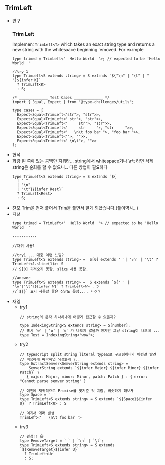 ## TrimLeft

- 연구
  ### **Trim Left**
  Implement `TrimLeft<T>` which takes an exact string type and returns a new string with the whitespace beginning removed.
  For example
  ```tsx
  type trimed = TrimLeft<"  Hello World  ">; // expected to be 'Hello World  '
  ```
  ```tsx
  //try 1
  type TrimLeft<S extends string> = S extends `${"\n" | "\t" | " "}${infer K}`
    ? TrimLeft<K>
    : S;

  /* _____________ Test Cases _____________ */
  import { Equal, Expect } from "@type-challenges/utils";

  type cases = [
    Expect<Equal<TrimLeft<"str">, "str">>,
    Expect<Equal<TrimLeft<" str">, "str">>,
    Expect<Equal<TrimLeft<"     str">, "str">>,
    Expect<Equal<TrimLeft<"     str     ">, "str     ">>,
    Expect<Equal<TrimLeft<"   \n\t foo bar ">, "foo bar ">>,
    Expect<Equal<TrimLeft<"">, "">>,
    Expect<Equal<TrimLeft<" \n\t">, "">>
  ];
  ```
- 현석
- 화랑
  왼 쪽에 있는 공백만 지워라... string에서 whitespace거나 \n\t 라면 삭제
  string은 순회를 할 수 없으니... 다른 방법이 필요하다
  ```tsx
  type TrimLeft<S extends string> = S extends `${
    | " "
    | "\n"
    | "\t"}${infer Rest}`
    ? TrimLeft<Rest>
    : S;
  ```
- 찬모
  Trim을 먼저 풀어서 Trim을 풀면서 알게 되었습니다.(풀이역시...)
- 지선
  ```tsx
  type trimed = TrimLeft<'  Hello World  '> // expected to be 'Hello World  '

  -----------

  //재귀 사용?

  //try1 ... 대충 이런 느낌?
  type TrimLeft<S extends string> =  S[0] extends ' '| '\n' | '\t' ? TrimLeft<S.slice(1)>: S
  // S[0] 가져오지 못함. slice 사용 못함.

  //answer
  type TrimLeft<S extends string> =  S extends `${' ' | '\n'|'\t'}${infer W}` ? TrimLeft<W> : S
  //`${}` 요거 사용할 줄은 상상도 못함.... ㄴㅇㄱ
  ```
- 재영
  - try1
    ```tsx
    // string의 문자 하나하나에 어떻게 접근할 수 있을까?

    type IndexingString<S extends string> = S[number];
    // 혹시 'w' | 'o' | 'w' 가 나오지 않을까 했지만 그냥 string이 나오네 ...
    type Test = IndexingString<"wow">;
    ```
  - try2
    ```tsx
    // typescript split string literal type으로 구글링하다가 이런걸 발견
    // 비슷하게 따라하면 되겠는데 ?..
    type ExtractSemver<SemverString extends string> =
        SemverString extends `${infer Major}.${infer Minor}.${infer Patch}` ?
       { major: Major, minor: Minor, patch: Patch } : { error: "Cannot parse semver string" }

    // 예전에 재귀적으로 Promise를 벗겨준 것 처럼, 비슷하게 해보자
    type Space = ` `
    type TrimLeft<S extends string> = S extends `${Space}${infer U}` ? TrimLeft<U> : S

    // 여기서 에러 발생
    TrimLeft<'   \n\t foo bar '>
    ```
  - try3
    ```tsx
    // 완성!! 😃
    type RemoveTarget = ` ` | `\n` | `\t`;
    type TrimLeft<S extends string> = S extends `${RemoveTarget}${infer U}`
      ? TrimLeft<U>
      : S;
    ```
